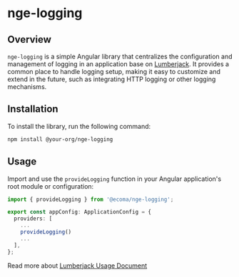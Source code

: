 # nge-logging

## Overview

`nge-logging` is a simple Angular library that centralizes the configuration and management of logging in an application base on [Lumberjack](https://ngworker.github.io/lumberjack/). It provides a common place to handle logging setup, making it easy to customize and extend in the future, such as integrating HTTP logging or other logging mechanisms.

## Installation

To install the library, run the following command:

```sh
npm install @your-org/nge-logging
```

## Usage

Import and use the `provideLogging` function in your Angular application's root module or configuration:

```typescript
import { provideLogging } from '@ecoma/nge-logging';

export const appConfig: ApplicationConfig = {
  providers: [
    ...
    provideLogging()
    ...
  ],
};

```

Read more about [Lumberjack Usage Document](https://ngworker.github.io/lumberjack/docs/usage)
